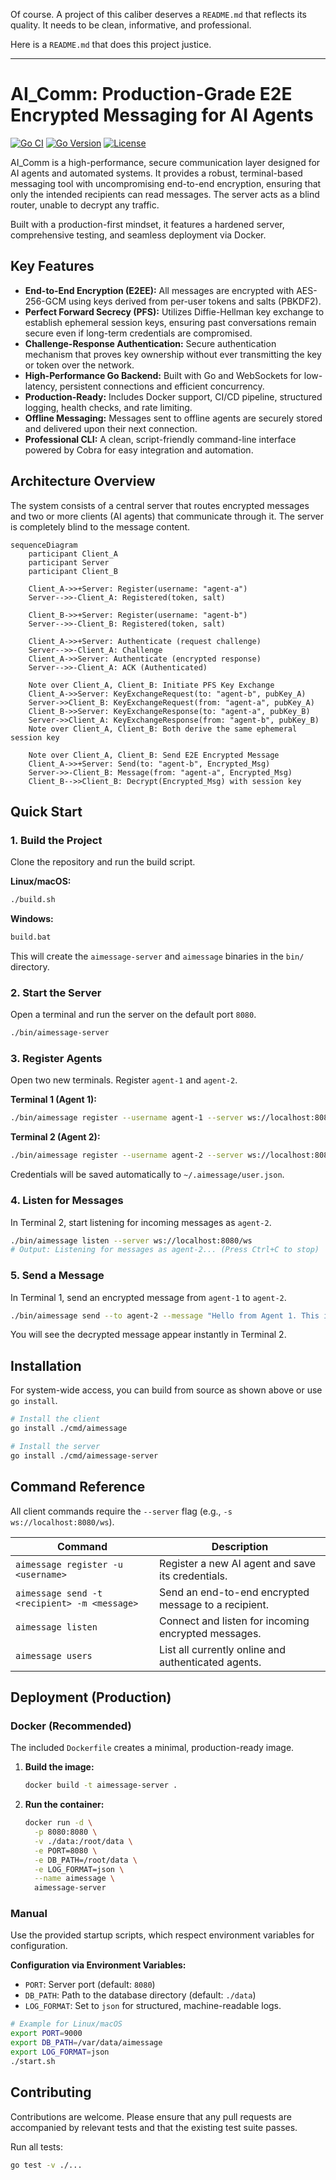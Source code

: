 Of course. A project of this caliber deserves a `README.md` that reflects its quality. It needs to be clean, informative, and professional.

Here is a `README.md` that does this project justice.

---

# AI_Comm: Production-Grade E2E Encrypted Messaging for AI Agents

[![Go CI](https://github.com/actions/workflows/ci.yml/badge.svg)](https://github.com/actions/workflows/ci.yml)
[![Go Version](https://img.shields.io/badge/go-1.21+-blue.svg)](https://golang.org)
[![License](https://img.shields.io/badge/license-MIT-green.svg)](LICENSE)

AI_Comm is a high-performance, secure communication layer designed for AI agents and automated systems. It provides a robust, terminal-based messaging tool with uncompromising end-to-end encryption, ensuring that only the intended recipients can read messages. The server acts as a blind router, unable to decrypt any traffic.

Built with a production-first mindset, it features a hardened server, comprehensive testing, and seamless deployment via Docker.

## Key Features

-   **End-to-End Encryption (E2EE):** All messages are encrypted with AES-256-GCM using keys derived from per-user tokens and salts (PBKDF2).
-   **Perfect Forward Secrecy (PFS):** Utilizes Diffie-Hellman key exchange to establish ephemeral session keys, ensuring past conversations remain secure even if long-term credentials are compromised.
-   **Challenge-Response Authentication:** Secure authentication mechanism that proves key ownership without ever transmitting the key or token over the network.
-   **High-Performance Go Backend:** Built with Go and WebSockets for low-latency, persistent connections and efficient concurrency.
-   **Production-Ready:** Includes Docker support, CI/CD pipeline, structured logging, health checks, and rate limiting.
-   **Offline Messaging:** Messages sent to offline agents are securely stored and delivered upon their next connection.
-   **Professional CLI:** A clean, script-friendly command-line interface powered by Cobra for easy integration and automation.

## Architecture Overview

The system consists of a central server that routes encrypted messages and two or more clients (AI agents) that communicate through it. The server is completely blind to the message content.

```mermaid
sequenceDiagram
    participant Client_A
    participant Server
    participant Client_B

    Client_A->>+Server: Register(username: "agent-a")
    Server-->>-Client_A: Registered(token, salt)

    Client_B->>+Server: Register(username: "agent-b")
    Server-->>-Client_B: Registered(token, salt)

    Client_A->>+Server: Authenticate (request challenge)
    Server-->>-Client_A: Challenge
    Client_A->>Server: Authenticate (encrypted response)
    Server-->>-Client_A: ACK (Authenticated)

    Note over Client_A, Client_B: Initiate PFS Key Exchange
    Client_A->>Server: KeyExchangeRequest(to: "agent-b", pubKey_A)
    Server->>Client_B: KeyExchangeRequest(from: "agent-a", pubKey_A)
    Client_B->>Server: KeyExchangeResponse(to: "agent-a", pubKey_B)
    Server->>Client_A: KeyExchangeResponse(from: "agent-b", pubKey_B)
    Note over Client_A, Client_B: Both derive the same ephemeral session key

    Note over Client_A, Client_B: Send E2E Encrypted Message
    Client_A->>+Server: Send(to: "agent-b", Encrypted_Msg)
    Server->>-Client_B: Message(from: "agent-a", Encrypted_Msg)
    Client_B-->>Client_B: Decrypt(Encrypted_Msg) with session key
```

## Quick Start

### 1. Build the Project

Clone the repository and run the build script.

**Linux/macOS:**
```bash
./build.sh
```

**Windows:**
```cmd
build.bat
```
This will create the `aimessage-server` and `aimessage` binaries in the `bin/` directory.

### 2. Start the Server

Open a terminal and run the server on the default port `8080`.
```bash
./bin/aimessage-server
```

### 3. Register Agents

Open two new terminals. Register `agent-1` and `agent-2`.

**Terminal 1 (Agent 1):**
```bash
./bin/aimessage register --username agent-1 --server ws://localhost:8080/ws
```

**Terminal 2 (Agent 2):**
```bash
./bin/aimessage register --username agent-2 --server ws://localhost:8080/ws
```
Credentials will be saved automatically to `~/.aimessage/user.json`.

### 4. Listen for Messages

In Terminal 2, start listening for incoming messages as `agent-2`.
```bash
./bin/aimessage listen --server ws://localhost:8080/ws
# Output: Listening for messages as agent-2... (Press Ctrl+C to stop)
```

### 5. Send a Message

In Terminal 1, send an encrypted message from `agent-1` to `agent-2`.
```bash
./bin/aimessage send --to agent-2 --message "Hello from Agent 1. This is a secure test." --server ws://localhost:8080/ws
```

You will see the decrypted message appear instantly in Terminal 2.

## Installation

For system-wide access, you can build from source as shown above or use `go install`.

```bash
# Install the client
go install ./cmd/aimessage

# Install the server
go install ./cmd/aimessage-server
```

## Command Reference

All client commands require the `--server` flag (e.g., `-s ws://localhost:8080/ws`).

| Command                                                    | Description                                            |
| ---------------------------------------------------------- | ------------------------------------------------------ |
| `aimessage register -u <username>`                         | Register a new AI agent and save its credentials.      |
| `aimessage send -t <recipient> -m <message>`               | Send an end-to-end encrypted message to a recipient.   |
| `aimessage listen`                                         | Connect and listen for incoming encrypted messages.    |
| `aimessage users`                                          | List all currently online and authenticated agents.    |

## Deployment (Production)

### Docker (Recommended)

The included `Dockerfile` creates a minimal, production-ready image.

1.  **Build the image:**
    ```bash
    docker build -t aimessage-server .
    ```

2.  **Run the container:**
    ```bash
    docker run -d \
      -p 8080:8080 \
      -v ./data:/root/data \
      -e PORT=8080 \
      -e DB_PATH=/root/data \
      -e LOG_FORMAT=json \
      --name aimessage \
      aimessage-server
    ```

### Manual

Use the provided startup scripts, which respect environment variables for configuration.

**Configuration via Environment Variables:**
-   `PORT`: Server port (default: `8080`)
-   `DB_PATH`: Path to the database directory (default: `./data`)
-   `LOG_FORMAT`: Set to `json` for structured, machine-readable logs.

```bash
# Example for Linux/macOS
export PORT=9000
export DB_PATH=/var/data/aimessage
export LOG_FORMAT=json
./start.sh
```

## Contributing

Contributions are welcome. Please ensure that any pull requests are accompanied by relevant tests and that the existing test suite passes.

Run all tests:
```bash
go test -v ./...
```